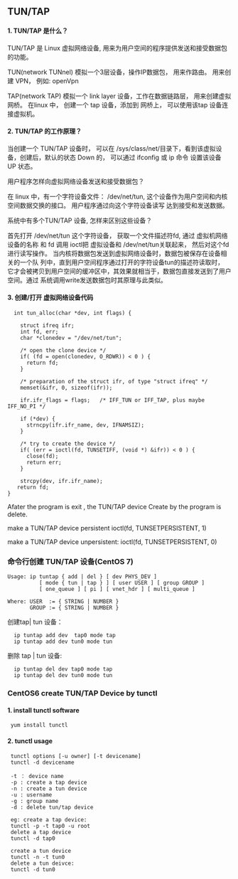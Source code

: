 ## TUN/TAP
#### 1. TUN/TAP 是什么？
TUN/TAP 是 Linux 虚拟网络设备, 用来为用户空间的程序提供发送和接受数据包的功能。

TUN(network TUNnel) 模拟一个3层设备，操作IP数据包， 用来作路由。 用来创建 VPN， 例如: openVpn 

TAP(network TAP) 模拟一个 link layer 设备，工作在数据链路层， 用来创建虚拟网桥。 在linux 中， 创建一个 tap 设备，添加到 网桥上， 可以使用该tap
设备连接虚拟机。

#### 2. TUN/TAP 的工作原理？

当创建一个 TUN/TAP 设备时， 可以在 /sys/class/net/目录下，看到该虚拟设备，创建后，默认的状态 Down 的， 可以通过 ifconfig 或 ip 命令
设置该设备 UP 状态。

用户程序怎样向虚拟网络设备发送和接受数据包？

在 linux 中，有一个字符设备文件： /dev/net/tun,  这个设备作为用户空间和内核空间数据交换的接口。 用户程序通过向这个字符设备读写
达到接受和发送数据。

系统中有多个TUN/TAP 设备, 怎样来区别这些设备？

 首先打开 /dev/net/tun 这个字符设备， 获取一个文件描述符fd, 通过 虚拟机网络设备的名称 和 fd 调用 ioctl把 虚拟设备和 /dev/net/tun关联起来，
 然后对这个fd 进行读写操作。
当内核将数据包发送到虚拟网络设备时，数据包被保存在设备相关的一个队 列中，直到用户空间程序通过打开的字符设备tun的描述符读取时，
它才会被拷贝到用户空间的缓冲区中，其效果就相当于，数据包直接发送到了用户空间。通过 系统调用write发送数据包时其原理与此类似。

#### 3. 创建/打开 虚拟网络设备代码

```
  int tun_alloc(char *dev, int flags) {

    struct ifreq ifr;
    int fd, err;
    char *clonedev = "/dev/net/tun";

    /* open the clone device */
    if( (fd = open(clonedev, O_RDWR)) < 0 ) {
      return fd;
    }

    /* preparation of the struct ifr, of type "struct ifreq" */
    memset(&ifr, 0, sizeof(ifr));

    ifr.ifr_flags = flags;   /* IFF_TUN or IFF_TAP, plus maybe IFF_NO_PI */

    if (*dev) {
      strncpy(ifr.ifr_name, dev, IFNAMSIZ);
    }

    /* try to create the device */
    if( (err = ioctl(fd, TUNSETIFF, (void *) &ifr)) < 0 ) {
      close(fd);
      return err;
    }

    strcpy(dev, ifr.ifr_name);
   return fd;
}
```

Afater the program is exit , the TUN/TAP device Create by the program is delete.

make a TUN/TAP device persistent 
ioctl(fd, TUNSETPERSISTENT, 1)

make a TUN/TAP device unpersistent:
ioctl(fd, TUNSETPERSISTENT, 0)

###  命令行创建 TUN/TAP 设备(CentOS 7)
```
Usage: ip tuntap { add | del } [ dev PHYS_DEV ] 
          [ mode { tun | tap } ] [ user USER ] [ group GROUP ]
          [ one_queue ] [ pi ] [ vnet_hdr ] [ multi_queue ]

Where: USER  := { STRING | NUMBER }
       GROUP := { STRING | NUMBER }

```

创建tap| tun 设备：
```
  ip tuntap add dev  tap0 mode tap
  ip tuntap add dev tun0 mode tun
```
删除 tap | tun 设备:
```
  ip tuntap del dev tap0 mode tap
  ip tuntap del dev tun0 mode tun
```

### CentOS6 create TUN/TAP Device by tunctl

#### 1. install tunctl software
```
 yum install tunctl
```

#### 2.  tunctl usage 
```
 tunctl options [-u owner] [-t devicename]
 tunctl -d devicename
 
 -t ： device name
 -p : create a tap device
 -n : create a tun device
 -u : username
 -g : group name
 -d : delete tun/tap device
 
 eg: create a tap device:
 tunctl -p -t tap0 -u root
 delete a tap device
 tunctl -d tap0 
 
 create a tun device
 tunctl -n -t tun0
 delete a tun deivce:
 tunctl -d tun0
```
